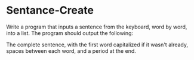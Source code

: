 # Sentance-Create
Write a program that inputs a sentence from the keyboard, word by word, into a list.  The program should output the following:


The complete sentence, with the first word capitalized if it wasn't already, spaces between each word, and a period at the end.
